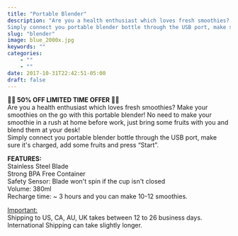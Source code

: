 ```yaml
---
title: "Portable Blender"
description: "Are you a health enthusiast which loves fresh smoothies? Make your smoothies on the go with this portable blender! No need to make your smoothie in a rush at home before work, just bring some fruits with you and blend them at your desk! 
Simply connect you portable blender bottle through the USB port, make sure it's charged, add some fruits and press “Start”."
slug: "blender"
image: blue_2000x.jpg
keywords: ""
categories: 
    - ""
    - ""
date: 2017-10-31T22:42:51-05:00
draft: false
---
```


<p class="p1"><strong><img class="emoji emoji1f349" data-c="🍉"><img class="emoji emoji1f349" data-c="🍉">🍉🍉 50% OFF LIMITED TIME OFFER&nbsp;<img class="emoji emoji1f349" data-c="🍉"><img class="emoji emoji1f349" data-c="🍉">🍉🍉</strong><br>Are you a health enthusiast which loves fresh smoothies? Make your smoothies on the go with this portable blender! No need to make your smoothie in a rush at home before work, just bring some fruits with you and blend them at your desk!&nbsp;<br> Simply connect you portable blender bottle through the USB port, make sure it's charged, add some fruits and press “Start”.&nbsp;</p>
<p class="p1"><strong><span class="s1">FEATURES:</span></strong><br>Stainless Steel Blade<br> Strong BPA Free&nbsp;Container<br> Safety Sensor: Blade won't spin if the cup isn't closed<br><span>Volume: 380ml<br>Recharge time: ~ 3 hours and you can make 10-12 smoothies.</span></p>
<p class="p1"><span style="text-decoration: underline;">Important:</span><br>Shipping to US, CA, AU, UK takes between 12 to 26 business days.&nbsp;<br> International Shipping can take slightly longer.&nbsp;</p>